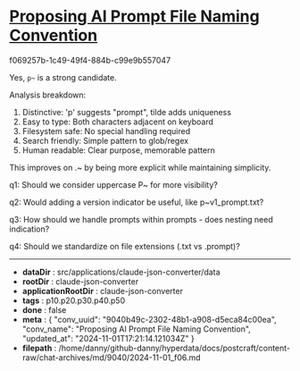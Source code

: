 # [Proposing AI Prompt File Naming Convention](https://claude.ai/chat/9040b49c-2302-48b1-a908-d5eca84c00ea)

f069257b-1c49-49f4-884b-c99e9b557047

 Yes, `p~` is a strong candidate.

Analysis breakdown:
1. Distinctive: 'p' suggests "prompt", tilde adds uniqueness
2. Easy to type: Both characters adjacent on keyboard
3. Filesystem safe: No special handling required
4. Search friendly: Simple pattern to glob/regex
5. Human readable: Clear purpose, memorable pattern

This improves on .~ by being more explicit while maintaining simplicity.

q1: Should we consider uppercase P~ for more visibility?

q2: Would adding a version indicator be useful, like p~v1_prompt.txt?

q3: How should we handle prompts within prompts - does nesting need indication?

q4: Should we standardize on file extensions (.txt vs .prompt)?

---

* **dataDir** : src/applications/claude-json-converter/data
* **rootDir** : claude-json-converter
* **applicationRootDir** : claude-json-converter
* **tags** : p10.p20.p30.p40.p50
* **done** : false
* **meta** : {
  "conv_uuid": "9040b49c-2302-48b1-a908-d5eca84c00ea",
  "conv_name": "Proposing AI Prompt File Naming Convention",
  "updated_at": "2024-11-01T17:21:14.121034Z"
}
* **filepath** : /home/danny/github-danny/hyperdata/docs/postcraft/content-raw/chat-archives/md/9040/2024-11-01_f06.md
